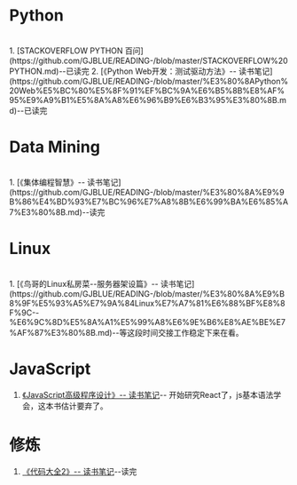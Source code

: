 # Python
<br/>
1. [STACKOVERFLOW PYTHON 百问](https://github.com/GJBLUE/READING-/blob/master/STACKOVERFLOW%20PYTHON.md)--已读完  
2. [《Python Web开发：测试驱动方法》-- 读书笔记](https://github.com/GJBLUE/READING-/blob/master/%E3%80%8APython%20Web%E5%BC%80%E5%8F%91%EF%BC%9A%E6%B5%8B%E8%AF%95%E9%A9%B1%E5%8A%A8%E6%96%B9%E6%B3%95%E3%80%8B.md)--已读完

# Data Mining
<br/>
1. [《集体编程智慧》-- 读书笔记](https://github.com/GJBLUE/READING-/blob/master/%E3%80%8A%E9%9B%86%E4%BD%93%E7%BC%96%E7%A8%8B%E6%99%BA%E6%85%A7%E3%80%8B.md)--读完

# Linux
<br/>
1. [《鸟哥的Linux私房菜--服务器架设篇》-- 读书笔记](https://github.com/GJBLUE/READING-/blob/master/%E3%80%8A%E9%B8%9F%E5%93%A5%E7%9A%84Linux%E7%A7%81%E6%88%BF%E8%8F%9C--%E6%9C%8D%E5%8A%A1%E5%99%A8%E6%9E%B6%E8%AE%BE%E7%AF%87%E3%80%8B.md)--等这段时间交接工作稳定下来在看。

# JavaScript  
1. [《JavaScript高级程序设计》-- 读书笔记](https://github.com/GJBLUE/READING-/blob/master/%E3%80%8AJavaScript%E9%AB%98%E7%BA%A7%E7%A8%8B%E5%BA%8F%E8%AE%BE%E8%AE%A1%E3%80%8B.md)-- 开始研究React了，js基本语法学会，这本书估计要弃了。  

# 修炼  
1. [《代码大全2》-- 读书笔记](https://github.com/GJBLUE/READING-/blob/master/%E3%80%8A%E4%BB%A3%E7%A0%81%E5%A4%A7%E5%85%A82%E3%80%8B.md)--读完

